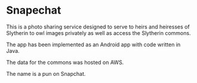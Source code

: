 # Snapechat

This is a photo sharing service designed to serve to heirs and heiresses of Slytherin to owl images privately as well as access the Slytherin commons.

The app has been implemented as an Android app with code written in Java. 

The data for the commons was hosted on AWS.

The name is a pun on Snapchat.
